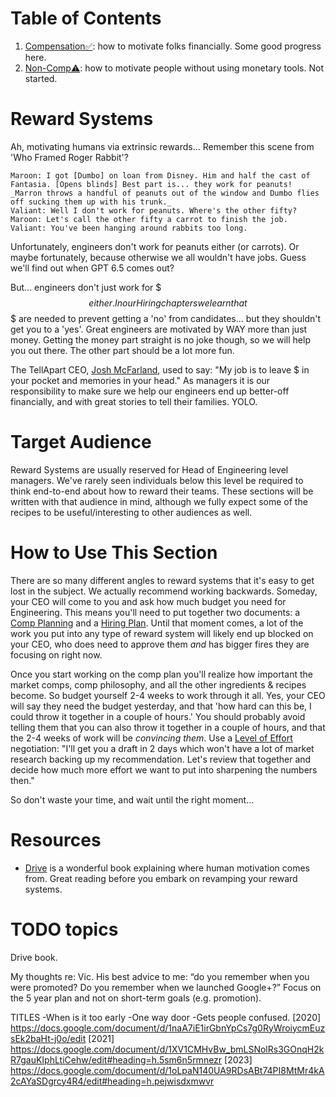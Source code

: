 # Table of Contents

1. [Compensation✅](compensation/): how to motivate folks financially. Some good progress here.
1. [Non-Comp⚠️](non_comp/): how to motivate people without using monetary tools. Not started.

# Reward Systems

Ah, motivating humans via extrinsic rewards... Remember this scene from 'Who Framed Roger Rabbit'?

```
Maroon: I got [Dumbo] on loan from Disney. Him and half the cast of Fantasia. [Opens blinds] Best part is... they work for peanuts!
_Marron throws a handful of peanuts out of the window and Dumbo flies off sucking them up with his trunk._
Valiant: Well I don't work for peanuts. Where's the other fifty?
Maroon: Let's call the other fifty a carrot to finish the job.
Valiant: You've been hanging around rabbits too long.         
```

Unfortunately, engineers don't work for peanuts either (or carrots). Or maybe fortunately, because otherwise we all
wouldn't have jobs. Guess we'll find out when GPT 6.5 comes out?

But... engineers don't just work for $$$ either. In our Hiring chapters we learn that $$$ are needed to prevent getting
a 'no' from candidates... but they shouldn't get you to a 'yes'. Great engineers are motivated by WAY more than just
money. Getting the money part straight is no joke though, so we will help you out there. The other part should be a lot
more fun.

The TellApart CEO, [Josh McFarland](https://www.linkedin.com/in/joshmcfarland/), used to say: "My job is to leave $ in
your pocket and memories in your head." As managers it is our responsibility to make sure we help our engineers end up
better-off financially, and with great stories to tell their families. YOLO.

# Target Audience

Reward Systems are usually reserved for Head of Engineering level managers. We've rarely seen individuals below this
level be required to think end-to-end about how to reward their teams. These sections will be written with that audience
in mind, although we fully expect some of the recipes to be useful/interesting to other audiences as well.

# How to Use This Section

There are so many different angles to reward systems that it's easy to get lost in the subject. We actually recommend
working backwards. Someday, your CEO will come to you and ask how much budget you need for Engineering. This means
you'll need to put together two documents: a [Comp Planning](compensation/planning.md) and
a [Hiring Plan](/recipes/management/increasing_the_capacity_to_win/hiring/planning.md). Until that moment comes, a lot
of the work you put into any type of reward system will likely end up blocked on your CEO, who does need to approve them
*and* has bigger fires they are focusing on right now.

Once you start working on the comp plan you'll realize how important the market comps, comp philosophy, and all the
other ingredients & recipes become. So budget yourself 2-4 weeks to work through it all. Yes, your CEO will say they
need the budget yesterday, and that 'how hard can this be, I could throw it together in a couple of hours.' You should
probably avoid telling them that you can also throw it together in a couple of hours, and that the 2-4 weeks of work
will be _convincing them_. Use a [Level of Effort](/tools/level_of_effort.md) negotiation: "I'll get you a draft in 2
days which won't have a lot of market research backing up my recommendation. Let's review that together and decide how
much more effort we want to put into sharpening the numbers then."

So don't waste your time, and wait until the right moment...

# Resources

* [Drive](need_link!) is a wonderful book explaining where human motivation comes from. Great reading before you embark on revamping your reward systems.

# TODO topics

Drive book.

My thoughts re: Vic. His best advice to me: “do you remember when you were promoted? Do you remember when we launched
Google+?”
Focus on the 5 year plan and not on short-term goals (e.g. promotion).

TITLES
-When is it too early
-One way door
-Gets people confused.
[2020] https://docs.google.com/document/d/1naA7iE1irGbnYpCs7g0RyWroiycmEuzsEk2baHt-j0o/edit
[2021] https://docs.google.com/document/d/1XV1CMHvBw_bmLSNolRs3GOnqH2kR7gauKIphLtiCehw/edit#heading=h.5sm6n5rmnezr
[2023] https://docs.google.com/document/d/1oLpaN140UA9RDsABt74PI8MtMr4kA2cAYaSDgrcy4R4/edit#heading=h.pejwisdxmwvr



